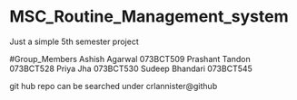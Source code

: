 # MSC_Routine_Management_system
Just a simple 5th semester project

#Group_Members
Ashish Agarwal 		073BCT509
Prashant Tandon 	073BCT528
Priya Jha 			073BCT530
Sudeep Bhandari 	073BCT545


git hub repo can be searched under
 crlannister@github